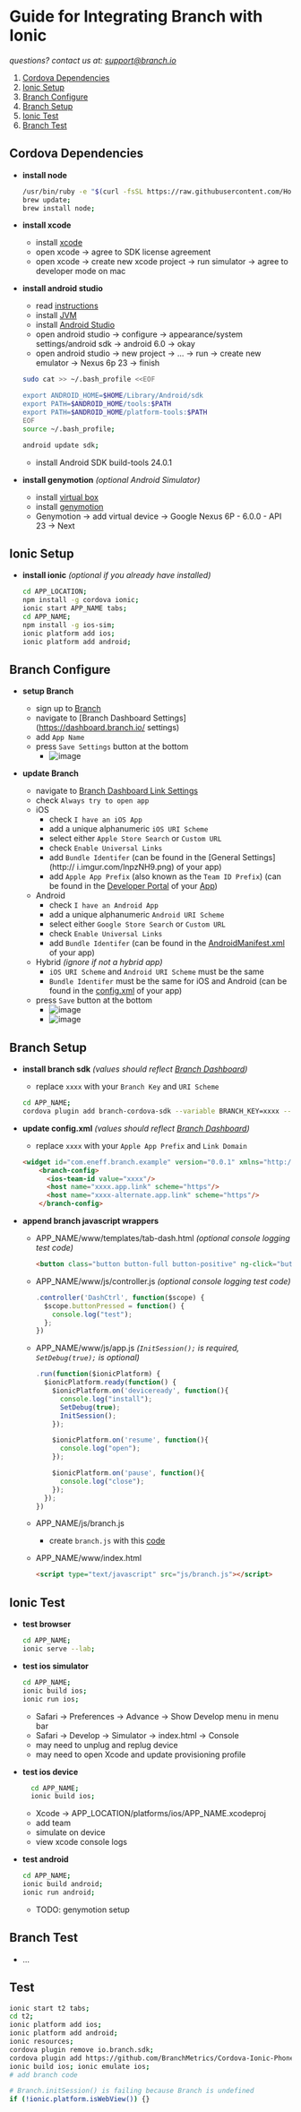 # Guide for Integrating Branch with Ionic
*questions? contact us at: support@branch.io*

  1. [Cordova Dependencies](#cordova-dependencies)
  1. [Ionic Setup](#ionic-setup)
  1. [Branch Configure](#branch-configure)
  1. [Branch Setup](#branch-setup)
  1. [Ionic Test](#ionic-test)
  1. [Branch Test](#branch-test)

## Cordova Dependencies

- **install node**

    ```sh
    /usr/bin/ruby -e "$(curl -fsSL https://raw.githubusercontent.com/Homebrew/install/master/install)";
    brew update;
    brew install node;
    ```

- **install xcode**
    - install [xcode](https://developer.apple.com/download/)
    - open xcode -> agree to SDK license agreement
    - open xcode -> create new xcode project -> run simulator -> agree to developer mode on mac

- **install android studio**
    - read [instructions](https://developer.android.com/studio/install.html)
    - install [JVM](http://www.oracle.com/technetwork/java/javase/downloads/jdk8-downloads-2133151.html)
    - install [Android Studio](https://developer.android.com/studio/index.html)
    - open android studio -> configure -> appearance/system settings/android sdk -> android 6.0 -> okay
    - open android studio -> new project -> ... -> run -> create new emulator -> Nexus 6p 23 -> finish

    ```sh
    sudo cat >> ~/.bash_profile <<EOF

    export ANDROID_HOME=$HOME/Library/Android/sdk
    export PATH=$ANDROID_HOME/tools:$PATH
    export PATH=$ANDROID_HOME/platform-tools:$PATH
    EOF
    source ~/.bash_profile;
    ```
    
    ```sh
    android update sdk;
    ```
    
    - install Android SDK build-tools 24.0.1

- **install genymotion** *(optional Android Simulator)*
    - install [virtual box](https://www.virtualbox.org/wiki/Downloads)  
    - install [genymotion](https://www.genymotion.com/download/)
    - Genymotion -> add virtual device -> Google Nexus 6P - 6.0.0 - API 23 -> Next


## Ionic Setup

- **install ionic** *(optional if you already have installed)*

    ```sh
    cd APP_LOCATION;
    npm install -g cordova ionic;
    ionic start APP_NAME tabs;
    cd APP_NAME;
    npm install -g ios-sim;
  ionic platform add ios;
    ionic platform add android;
    ```

## Branch Configure

- **setup Branch**
    - sign up to [Branch](https://dashboard.branch.io/)
    - navigate to [Branch Dashboard Settings](https://dashboard.branch.io/    settings)
    - add `App Name`
    - press `Save Settings` button at the bottom
        - ![image](http://i.imgur.com/MVrwf0t.png)

- **update Branch**
    - navigate to [Branch Dashboard Link Settings](https://dashboard.branch.io/settings/link)
    - check `Always try to open app`
    - iOS
        - check `I have an iOS App`
        - add a unique alphanumeric `iOS URI Scheme`
        - select either `Apple Store Search` or `Custom URL`
        - check `Enable Universal Links`
        - add `Bundle Identifer` (can be found in the [General Settings](http://    i.imgur.com/lnpzNH9.png) of your app) 
        - add `Apple App Prefix` (also known as the `Team ID Prefix`) (can be found in the [Developer Portal](https://developer.apple.com/account) of your [App](http://i.imgur.com/NA81ci7.png))
    - Android
        - check `I have an Android App`
        - add a unique alphanumeric `Android URI Scheme`
        - select either `Google Store Search` or `Custom URL`
        - check `Enable Universal Links`
        - add `Bundle Identifer` (can be found in the [AndroidManifest.xml](http://i.imgur.com/D7vxhta.png) of your app) 
    - Hybrid *(ignore if not a hybrid app)*
        - `iOS URI Scheme` and `Android URI Scheme` must be the same
        - `Bundle Identifer` must be the same for iOS and Android (can be found in the [config.xml](http://i.imgur.com/8OyHsjm.png) of your app) 
    - press `Save` button at the bottom 
        - ![image](http://i.imgur.com/UMG1Dmh.png)
        - ![image](http://i.imgur.com/f0dSbJC.png)

## Branch Setup

- **install branch sdk** *(values should reflect [Branch Dashboard](https://dashboard.branch.io/settings/link))*
    - replace `xxxx` with your `Branch Key` and `URI Scheme`
    
    ```sh
    cd APP_NAME;
    cordova plugin add branch-cordova-sdk --variable BRANCH_KEY=xxxx --variable URI_SCHEME=xxxx;
    ```

- **update config.xml** *(values should reflect [Branch Dashboard](https://dashboard.branch.io/settings/link))*
    - replace `xxxx` with your `Apple App Prefix` and `Link Domain`
    
    ```html
  <widget id="com.eneff.branch.example" version="0.0.1" xmlns="http://www.w3.org/ns/widgets" xmlns:cdv="http://cordova.apache.org/ns/1.0">
        <branch-config>
          <ios-team-id value="xxxx"/>
          <host name="xxxx.app.link" scheme="https"/>
          <host name="xxxx-alternate.app.link" scheme="https"/>
        </branch-config>
    ```

- **append branch javascript wrappers**
    - APP_NAME/www/templates/tab-dash.html *(optional console logging test code)*

        ```html
        <button class="button button-full button-positive" ng-click="buttonPressed()">test</button>
        ```
    
    - APP_NAME/www/js/controller.js *(optional console logging test code)*

        ```javascript
        .controller('DashCtrl', function($scope) {
          $scope.buttonPressed = function() {
            console.log("test");
          };
        })
        ```

    - APP_NAME/www/js/app.js *(`InitSession();` is required, `SetDebug(true);` is optional)*

        ```javascript
        .run(function($ionicPlatform) {
          $ionicPlatform.ready(function() {
            $ionicPlatform.on('deviceready', function(){
              console.log("install");
              SetDebug(true);
              InitSession();
            });

            $ionicPlatform.on('resume', function(){
              console.log("open");
            });

            $ionicPlatform.on('pause', function(){
              console.log("close");
            });
          });
        })
        ```
        
    - APP_NAME/js/branch.js
      - create `branch.js` with this [code](https://gist.github.com/ethanneff/3ee546fdb196ab184f06d896b37a94be)
    - APP_NAME/www/index.html
    
        ```html
        <script type="text/javascript" src="js/branch.js"></script>
        ```

## Ionic Test

- **test browser**

    ```sh
    cd APP_NAME;
    ionic serve --lab;
    ```
    
- **test ios simulator**
    
    ```sh
    cd APP_NAME;
    ionic build ios;
    ionic run ios;
    ```
    
    - Safari -> Preferences -> Advance -> Show Develop menu in menu bar
    - Safari -> Develop -> Simulator -> index.html -> Console
    - may need to unplug and replug device
    - may need to open Xcode and update provisioning profile

- **test ios device**

  ```sh
    cd APP_NAME;
    ionic build ios;
    ```

    - Xcode -> APP_LOCATION/platforms/ios/APP_NAME.xcodeproj
    - add team
    - simulate on device
    - view xcode console logs

- **test android**
  
    ```sh
    cd APP_NAME;
    ionic build android;
    ionic run android;
    ```
    - TODO: genymotion setup

## Branch Test

- ...

## Test
  ```bash
  ionic start t2 tabs;
  cd t2;
  ionic platform add ios;
  ionic platform add android;
  ionic resources;
  cordova plugin remove io.branch.sdk;
  cordova plugin add https://github.com/BranchMetrics/Cordova-Ionic-PhoneGap-Deferred-Deep-Linking-SDK.git --variable BRANCH_KEY=key_live_jnBhaHwt5K8xtn4g4hblHoleqsocI6C2 --variable URI_SCHEME=branchionic;
  ionic build ios; ionic emulate ios;
  # add branch code

  # Branch.initSession() is failing because Branch is undefined
  if (!ionic.platform.isWebView()) {}
  ```
